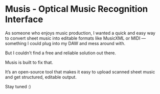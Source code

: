 # Musis - Optical Music Recognition Interface

As someone who enjoys music production, I wanted a quick and easy way to convert sheet music into editable formats like MusicXML or MIDI — something I could plug into my DAW and mess around with. 

But I couldn’t find a free and reliable solution out there.

Musis is built to fix that.

It’s an open-source tool that makes it easy to upload scanned sheet music and get structured, editable output.

Stay tuned :)
